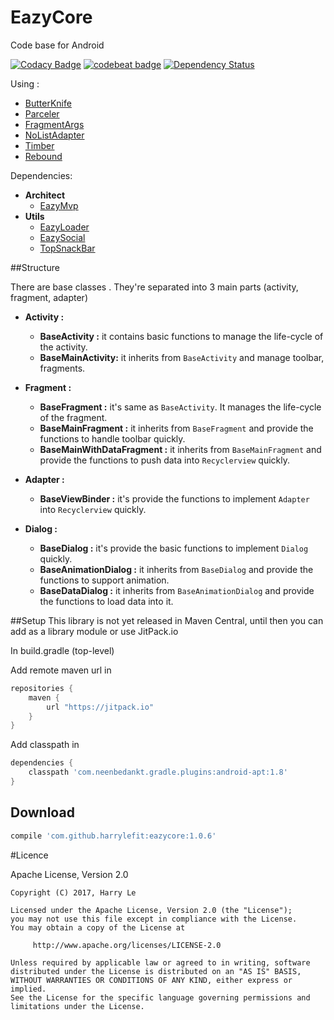 # EazyCore
Code base for Android

[![Codacy Badge](https://api.codacy.com/project/badge/Grade/6619cd5f41d44885bf516647877bd83b)](https://www.codacy.com/app/harryle-fit/eazycore?utm_source=github.com&amp;utm_medium=referral&amp;utm_content=harrylefit/eazycore&amp;utm_campaign=Badge_Grade)
[![codebeat badge](https://codebeat.co/badges/f86c6d81-3314-49b3-9e22-8215a3c387f4)](https://codebeat.co/projects/github-com-harrylefit-eazycore)
[![Dependency Status](https://www.versioneye.com/user/projects/5899fd201e07ae0046f5912a/badge.svg?style=flat-square)](https://www.versioneye.com/user/projects/5899fd201e07ae0046f5912a)

Using :
- [ButterKnife](https://github.com/JakeWharton/butterknife)
- [Parceler](https://github.com/johncarl81/parceler)
- [FragmentArgs](https://github.com/sockeqwe/fragmentargs)
- [NoListAdapter](https://github.com/TellH/NoListAdapter)
- [Timber](https://github.com/JakeWharton/timber)
- [Rebound](https://github.com/facebook/rebound)

Dependencies: 
  - **Architect**
    - [EazyMvp](https://github.com/harrylefit/eazymvp)
  - **Utils**
    - [EazyLoader](https://github.com/harrylefit/eazyloader)
    - [EazySocial](https://github.com/harrylefit/eazysocial)
    - [TopSnackBar](https://github.com/cuongloveit/topsnackbar)

##Structure

There are base classes . They're separated into 3 main parts (activity, fragment, adapter)
- **Activity :**
  - **BaseActivity :** it contains basic functions to manage the life-cycle of the activity.
  - **BaseMainActivity:** it inherits from `BaseActivity` and manage toolbar, fragments.

- **Fragment :**
  - **BaseFragment :** it's same as `BaseActivity`. It manages the life-cycle of the fragment.
  - **BaseMainFragment :** it inherits from `BaseFragment` and provide the functions to handle toolbar quickly.
  - **BaseMainWithDataFragment :** it inherits from `BaseMainFragment` and provide the functions to push data into `Recyclerview` quickly.

- **Adapter :**
  - **BaseViewBinder :** it's provide the functions to implement `Adapter` into `Recyclerview` quickly.

- **Dialog :**
  - **BaseDialog :** it's provide the basic functions to implement `Dialog` quickly.
  - **BaseAnimationDialog :** it inherits from `BaseDialog` and provide the functions to support animation.
  - **BaseDataDialog :** it inherits from `BaseAnimationDialog` and provide the functions to load data into it.

##Setup
This library is not yet released in Maven Central, until then you can add as a library module or use JitPack.io

In build.gradle (top-level)

Add remote maven url in

```groovy
repositories {
    maven {
        url "https://jitpack.io"
    }
}
```
Add classpath in

```groovy
dependencies {
    classpath 'com.neenbedankt.gradle.plugins:android-apt:1.8'    
}
```

Download
--------

```groovy
compile 'com.github.harrylefit:eazycore:1.0.6'
```

#Licence

Apache License, Version 2.0


    Copyright (C) 2017, Harry Le

    Licensed under the Apache License, Version 2.0 (the "License");
    you may not use this file except in compliance with the License.
    You may obtain a copy of the License at

         http://www.apache.org/licenses/LICENSE-2.0

    Unless required by applicable law or agreed to in writing, software
    distributed under the License is distributed on an "AS IS" BASIS,
    WITHOUT WARRANTIES OR CONDITIONS OF ANY KIND, either express or implied.
    See the License for the specific language governing permissions and
    limitations under the License.
